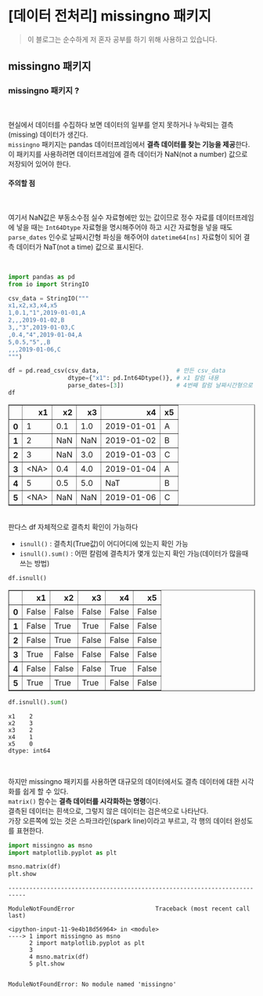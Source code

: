 # [데이터 전처리] missingno 패키지

> 이 블로그는 순수하게 저 혼자 공부를 하기 위해 사용하고 있습니다.

## missingno 패키지

### missingno 패키지 ?
<br>

현실에서 데이터를 수집하다 보면 데이터의 일부를 얻지 못하거나 누락되는 결측(missing) 데이터가 생긴다.<br>
`missingno` 패키지는 pandas 데이터프레임에서 **결측 데이터를 찾는 기능을 제공**한다.<br>
이 패키지를 사용하려면 데이터프레임에 결측 데이터가 NaN(not a number) 값으로 저장되어 있어야 한다.

#### 주의할 점
<br>

여기서 NaN값은 부동소수점 실수 자료형에만 있는 값이므로 
정수 자료를 데이터프레임에 넣을 때는 `Int64Dtype` 자료형을 명시해주어야 하고 
시간 자료형을 넣을 때도 `parse_dates` 인수로 날짜시간형 파싱을 해주어야 `datetime64[ns]` 자료형이 되어 결측 데이터가 NaT(not a time) 값으로 표시된다.

<br>

```python
import pandas as pd
from io import StringIO

csv_data = StringIO("""
x1,x2,x3,x4,x5
1,0.1,"1",2019-01-01,A
2,,,2019-01-02,B
3,,"3",2019-01-03,C
,0.4,"4",2019-01-04,A
5,0.5,"5",,B
,,,2019-01-06,C
""")

df = pd.read_csv(csv_data,                      # 만든 csv_data
                 dtype={"x1": pd.Int64Dtype()}, # x1 칼럼 내용
                 parse_dates=[3])               # 4번째 칼럼 날짜시간형으로 파싱 : NaT
df
```




<div>
<style scoped>
    .dataframe tbody tr th:only-of-type {
        vertical-align: middle;
    }

    .dataframe tbody tr th {
        vertical-align: top;
    }

    .dataframe thead th {
        text-align: right;
    }
</style>
<table border="1" class="dataframe">
  <thead>
    <tr style="text-align: right;">
      <th></th>
      <th>x1</th>
      <th>x2</th>
      <th>x3</th>
      <th>x4</th>
      <th>x5</th>
    </tr>
  </thead>
  <tbody>
    <tr>
      <th>0</th>
      <td>1</td>
      <td>0.1</td>
      <td>1.0</td>
      <td>2019-01-01</td>
      <td>A</td>
    </tr>
    <tr>
      <th>1</th>
      <td>2</td>
      <td>NaN</td>
      <td>NaN</td>
      <td>2019-01-02</td>
      <td>B</td>
    </tr>
    <tr>
      <th>2</th>
      <td>3</td>
      <td>NaN</td>
      <td>3.0</td>
      <td>2019-01-03</td>
      <td>C</td>
    </tr>
    <tr>
      <th>3</th>
      <td>&lt;NA&gt;</td>
      <td>0.4</td>
      <td>4.0</td>
      <td>2019-01-04</td>
      <td>A</td>
    </tr>
    <tr>
      <th>4</th>
      <td>5</td>
      <td>0.5</td>
      <td>5.0</td>
      <td>NaT</td>
      <td>B</td>
    </tr>
    <tr>
      <th>5</th>
      <td>&lt;NA&gt;</td>
      <td>NaN</td>
      <td>NaN</td>
      <td>2019-01-06</td>
      <td>C</td>
    </tr>
  </tbody>
</table>
</div>


<br>
판다스 df 자체적으로 결측치 확인이 가능하다

- `isnull()` : 결측치(True값)이 어디어디에 있는지 확인 가능
- `isnull().sum()` : 어떤 칼럼에 결측치가 몇개 있는지 확인 가능(데이터가 많을때 쓰는 방법)


```python
df.isnull()
```




<div>
<style scoped>
    .dataframe tbody tr th:only-of-type {
        vertical-align: middle;
    }

    .dataframe tbody tr th {
        vertical-align: top;
    }

    .dataframe thead th {
        text-align: right;
    }
</style>
<table border="1" class="dataframe">
  <thead>
    <tr style="text-align: right;">
      <th></th>
      <th>x1</th>
      <th>x2</th>
      <th>x3</th>
      <th>x4</th>
      <th>x5</th>
    </tr>
  </thead>
  <tbody>
    <tr>
      <th>0</th>
      <td>False</td>
      <td>False</td>
      <td>False</td>
      <td>False</td>
      <td>False</td>
    </tr>
    <tr>
      <th>1</th>
      <td>False</td>
      <td>True</td>
      <td>True</td>
      <td>False</td>
      <td>False</td>
    </tr>
    <tr>
      <th>2</th>
      <td>False</td>
      <td>True</td>
      <td>False</td>
      <td>False</td>
      <td>False</td>
    </tr>
    <tr>
      <th>3</th>
      <td>True</td>
      <td>False</td>
      <td>False</td>
      <td>False</td>
      <td>False</td>
    </tr>
    <tr>
      <th>4</th>
      <td>False</td>
      <td>False</td>
      <td>False</td>
      <td>True</td>
      <td>False</td>
    </tr>
    <tr>
      <th>5</th>
      <td>True</td>
      <td>True</td>
      <td>True</td>
      <td>False</td>
      <td>False</td>
    </tr>
  </tbody>
</table>
</div>




```python
df.isnull().sum()
```




    x1    2
    x2    3
    x3    2
    x4    1
    x5    0
    dtype: int64



<br>

하지만 missingno 패키지를 사용하면 대규모의 데이터에서도 결측 데이터에 대한 시각화를 쉽게 할 수 있다.<br>
`matrix()` 함수는 **결측 데이터를 시각화하는 명령**이다.<br>
결측된 데이터는 흰색으로, 그렇지 않은 데이터는 검은색으로 나타난다.<br>
가장 오른쪽에 있는 것은 스파크라인(spark line)이라고 부르고, 각 행의 데이터 완성도를 표현한다.

```python
import missingno as msno
import matplotlib.pyplot as plt

msno.matrix(df)
plt.show
```


    ---------------------------------------------------------------------------

    ModuleNotFoundError                       Traceback (most recent call last)

    <ipython-input-11-9e4b18d56964> in <module>
    ----> 1 import missingno as msno
          2 import matplotlib.pyplot as plt
          3 
          4 msno.matrix(df)
          5 plt.show


    ModuleNotFoundError: No module named 'missingno'



```python

```

